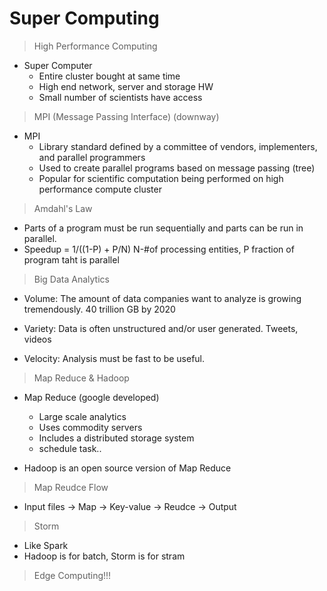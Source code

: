 # Super Computing

> High Performance Computing

* Super Computer
  - Entire cluster bought at same time
  - High end network, server and storage HW
  - Small number of scientists have access
  
> MPI (Message Passing Interface) (downway)

* MPI
  - Library standard defined by a committee of vendors, implementers, and parallel programmers
  - Used to create parallel programs based on message passing (tree)
  - Popular for scientific computation being performed on high performance compute cluster
  
> Amdahl's Law

* Parts of a program must be run sequentially and parts can be run in parallel.
* Speedup = 1/((1-P) + P/N) N-#of processing entities, P fraction of program taht is parallel

> Big Data Analytics

* Volume: The amount of data companies want to analyze is growing tremendously. 40 trillion GB by 2020

* Variety: Data is often unstructured and/or user generated. Tweets, videos

* Velocity: Analysis must be fast to be useful.

> Map Reduce & Hadoop

* Map Reduce (google developed)
  - Large scale analytics
  - Uses commodity servers
  - Includes a distributed storage system
  - schedule task..

* Hadoop is an open source version of Map Reduce

> Map Reudce Flow

* Input files -> Map -> Key-value -> Reudce -> Output

> Storm

* Like Spark
* Hadoop is for batch, Storm is for stram

> Edge Computing!!!

